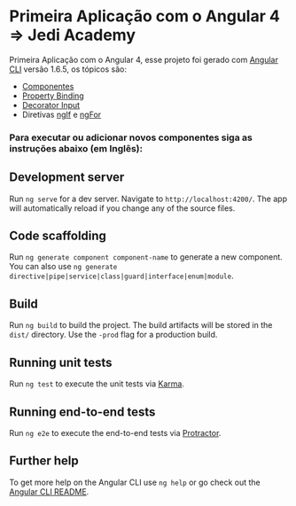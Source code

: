 # Primeira Aplicação com o Angular 4  => Jedi Academy

Primeira Aplicação com o Angular 4, esse projeto foi gerado com [Angular CLI](https://github.com/angular/angular-cli) versão 1.6.5, os tópicos são:

* [Componentes](https://github.com/robsonoduarte/learn-angularjs/tree/master/construindo-aplicacoes-web-com-o-novo-angular-4/jedi-academy/src/app/header)
* [Property Binding](https://github.com/robsonoduarte/learn-angularjs/tree/master/construindo-aplicacoes-web-com-o-novo-angular-4/jedi-academy/src/app/student)
* [Decorator Input](https://github.com/robsonoduarte/learn-angularjs/blob/master/construindo-aplicacoes-web-com-o-novo-angular-4/jedi-academy/src/app/student/student.component.ts)
* Diretivas [ngIf](https://github.com/robsonoduarte/learn-angularjs/blob/master/construindo-aplicacoes-web-com-o-novo-angular-4/jedi-academy/src/app/student/student.component.html) e [ngFor](https://github.com/robsonoduarte/learn-angularjs/blob/master/construindo-aplicacoes-web-com-o-novo-angular-4/jedi-academy/src/app/app.component.html)




### Para executar ou adicionar novos componentes siga as instruções abaixo (em Inglês):

## Development server

Run `ng serve` for a dev server. Navigate to `http://localhost:4200/`. The app will automatically reload if you change any of the source files.

## Code scaffolding

Run `ng generate component component-name` to generate a new component. You can also use `ng generate directive|pipe|service|class|guard|interface|enum|module`.

## Build

Run `ng build` to build the project. The build artifacts will be stored in the `dist/` directory. Use the `-prod` flag for a production build.

## Running unit tests

Run `ng test` to execute the unit tests via [Karma](https://karma-runner.github.io).

## Running end-to-end tests

Run `ng e2e` to execute the end-to-end tests via [Protractor](http://www.protractortest.org/).

## Further help

To get more help on the Angular CLI use `ng help` or go check out the [Angular CLI README](https://github.com/angular/angular-cli/blob/master/README.md).
